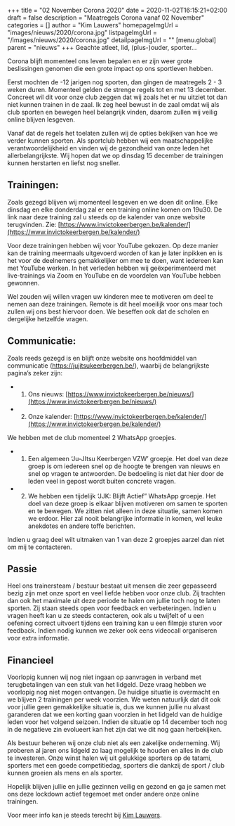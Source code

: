 +++
title = "02 November Corona 2020"
date = 2020-11-02T16:15:21+02:00
draft = false
description = "Maatregels Corona vanaf 02 November"
categories = []
author = "Kim Lauwers"
homepageImgUrl = "images/nieuws/2020/corona.jpg"
listpageImgUrl = "/images/nieuws/2020/corona.jpg"
detailpageImgUrl = ""
[menu.global]
    parent = "nieuws"
+++
Geachte atleet, lid, (plus-)ouder, sporter…

Corona blijft momenteel ons leven bepalen en er zijn weer grote beslissingen genomen die een grote impact op ons sportleven hebben.

Eerst mochten de -12 jarigen nog sporten, dan gingen de maatregels 2 - 3 weken duren. Momenteel gelden de strenge regels tot en met 13 december.
Concreet wil dit voor onze club zeggen dat wij zoals het er nu uitziet tot dan niet kunnen trainen in de zaal. Ik zeg heel bewust in de zaal omdat wij als club sporten en bewegen heel belangrijk vinden, daarom zullen wij veilig online blijven lesgeven.

Vanaf dat de regels het toelaten zullen wij de opties bekijken van hoe we verder kunnen sporten. Als sportclub hebben wij een maatschappelijke verantwoordelijkheid en vinden wij de gezondheid van onze leden het allerbelangrijkste. Wij hopen dat we op dinsdag 15 december de trainingen kunnen herstarten en liefst nog sneller.

## Trainingen:
Zoals gezegd blijven wij momenteel lesgeven en we doen dit online. Elke dinsdag en elke donderdag zal er een training online komen om 19u30. De link naar deze training zal u steeds op de kalender van onze website terugvinden. Zie: [https://www.invictokeerbergen.be/kalender/](https://www.invictokeerbergen.be/kalender/)

Voor deze trainingen hebben wij voor YouTube gekozen. Op deze manier kan de training meermaals uitgevoerd worden of kan je later inpikken en is het voor de deelnemers gemakkelijker om mee te doen, want iedereen kan met YouTube werken. In het verleden hebben wij geëxperimenteerd met live-trainings via Zoom en YouTube en de voordelen van YouTube hebben gewonnen.

Wel zouden wij willen vragen uw kinderen mee te motiveren om deel te nemen aan deze trainingen. Remote is dit heel moeilijk voor ons maar toch zullen wij ons best hiervoor doen. We beseffen ook dat de scholen en dergelijke hetzelfde vragen.

## Communicatie:
Zoals reeds gezegd is en blijft onze website ons hoofdmiddel van communicatie (https://jujitsukeerbergen.be/), waarbij de belangrijkste pagina’s zeker zijn:


* 1) Ons nieuws: [https://www.invictokeerbergen.be/nieuws/](https://www.invictokeerbergen.be/nieuws/)
* 2) Onze kalender: [https://www.invictokeerbergen.be/kalender/](https://www.invictokeerbergen.be/kalender/) 

We hebben met de club momenteel 2 WhatsApp groepjes.

* 1) Een algemeen ‘Ju-JItsu Keerbergen VZW’ groepje. Het doel van deze groep is om iedereen snel op de hoogte te brengen van nieuws en snel op vragen te antwoorden. De bedoeling is niet dat hier door de leden veel in gepost wordt buiten concrete vragen.

* 2) We hebben een tijdelijk ‘JJK: Blijft Actief” WhatsApp groepje. Het doel van deze groep is elkaar blijven motiveren om samen te sporten en te bewegen. We zitten niet alleen in deze situatie, samen komen we erdoor. Hier zal nooit belangrijke informatie in komen, wel leuke anekdotes en andere toffe berichten.


Indien u graag deel wilt uitmaken van 1 van deze 2 groepjes aarzel dan niet om mij te contacteren.

## Passie
Heel ons trainersteam / bestuur bestaat uit mensen die zeer gepasseerd bezig zijn met onze sport en veel liefde hebben voor onze club. Zij trachten dan ook het maximale uit deze periode te halen om jullie toch nog te laten sporten.
Zij staan steeds open voor feedback en verbeteringen. Indien u vragen heeft kan u ze steeds contacteren, ook als u twijfelt of u een oefening correct uitvoert tijdens een training kan u een filmpje sturen voor feedback. Indien nodig kunnen we zeker ook eens videocall organiseren voor extra informatie.

## Financieel
Voorlopig kunnen wij nog niet ingaan op aanvragen in verband met terugbetalingen van een stuk van het lidgeld. Deze vraag hebben we voorlopig nog niet mogen ontvangen. De huidige situatie is overmacht en we blijven 2 trainingen per week voorzien. We weten natuurlijk dat dit ook voor jullie geen gemakkelijke situatie is, dus we kunnen jullie nu alvast garanderen dat we een korting gaan voorzien in het lidgeld van de huidige leden voor het volgend seizoen. Indien de situatie op 14 december toch nog in de negatieve zin evolueert kan het zijn dat we dit nog gaan herbekijken. 

Als bestuur beheren wij onze club niet als een zakelijke onderneming. Wij proberen al jaren ons lidgeld zo laag mogelijk te houden en alles in de club te investeren. Onze winst halen wij uit gelukkige sporters op de tatami, sporters met een goede competitiedag, sporters die dankzij de sport / club kunnen groeien als mens en als sporter. 

Hopelijk blijven jullie en jullie gezinnen veilig en gezond en ga je samen met ons deze lockdown actief tegemoet met onder andere onze online trainingen.

Voor meer info kan je steeds terecht bij [Kim Lauwers](https://www.invictokeerbergen.be/trainers/#Kim_Lauwers).